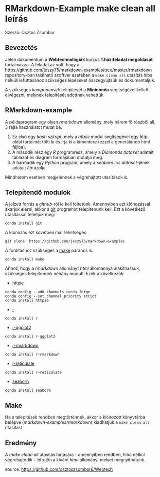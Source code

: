 RMarkdown-Example make clean all leírás
=======================================
Szerző: Osztós Zsombor

Bevezetés
---------
Jelen dokumentum a **Webtechnológiák** kurzus **1.házifeladat megoldását** tartalmazza. A feladat az volt, hogy a <https://github.com/jeszy75/markdown-examples/tree/master/rmarkdown> repository-ban található szoftver esetében a ```make clean all``` utasítás hiba nélküli lefuttásához szükséges lépéseket összegyüjtsük és dokumentáljuk. 

A szükséges _komponensek_ telepítését a **Miniconda** segítségével kellett elvégezni, melynek telepítését adottnak vehettük.

RMarkdown-example
-----------------
A példaprogram egy olyan _rmarkdown_ állomány, mely három fő részből áll, 3 fajta használatot mutat be. 

1. Ez első egy _bash szkript_, mely a _httpie_ modul segítségével egy http oldal tartalmát tölti le és írja ki a kimentere (ezzel a generálandó html fájlba).
2. A második rész egy _R_ programrész, amely a _Diamonds dataset_ adatait táblázat és diagram formájában mutatja meg.
3. A harmadik egy _Python_ program, amely a _seaborn iris dataset_-jének adatait ábrázolja.

Mindhárom esetben megjelennek a végrehajtott utasítások is.


Telepítendő modulok
-------------------
A jelzett forrás a _github_-ról le kell töltetünk. Amennyiben ezt klónozással akarjuk elérni, akkor a [git](https://git-scm.com/) programot telepítenünk kell. Ezt a következő utasítással tehetjük meg:
```
conda install git
```
A klónozás ezt követően már lehetséges:
```
git clone  https://github.com/jeszy75/markdown-examples
```
A fordításhoz szükséges a [make](https://www.gnu.org/software/make/) parancs is. 
```
conda install make
```

Ahhoz, hogy a _rmarkdown_ állományt _html_ állománnyá alakíthassuk, szükséges telepítenünk néhány modult. Ezek a következők:

* [httpie](https://httpie.org/)
```
conda config --add channels conda-forge
conda config --set channel_priority strict 
conda install httpie
```
* [r](https://www.r-project.org/)
```
conda install r
```
* [r-ggplot2](https://www.rdocumentation.org/packages/ggplot2/versions/3.3.2)
```
conda install r-ggplot2
```
* [r-rmarkdown](https://rmarkdown.rstudio.com/)
```
conda install r-rmarkdown
```
* [r-reticulate](https://rstudio.github.io/reticulate/)
```
conda install r-reticulate
```
* [seaborn](https://pypi.org/project/seaborn/)
```
conda install seaborn
```


Make
----
Ha a telepítések rendben megtörténnek, akkor a klónozott könyvtárba belépve (_markdown-examples/rmarkdown_) kiadhatjuk a ```make clean all``` utasítást

Eredmény
--------
A _make clean all_ utasítás hatására - amennyiben rendben, hiba nélkül végrehajtódik - létrejön a kívánt _html_ állomány, melyet megnyithatunk. 


 source: <https://github.com/osztoszsombor6/Webtech>
